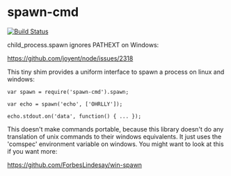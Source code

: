 # spawn-cmd

[![Build Status](https://travis-ci.org/featurist/spawn-cmd.png)](https://travis-ci.org/featurist/spawn-cmd)

child_process.spawn ignores PATHEXT on Windows:

https://github.com/joyent/node/issues/2318

This tiny shim provides a uniform interface to spawn a process on linux and windows:

    var spawn = require('spawn-cmd').spawn;

    var echo = spawn('echo', ['OHRLLY']);

    echo.stdout.on('data', function() { ... });

This doesn't make commands portable, because this library doesn't do any translation of unix commands to their windows equivalents. It just uses the 'comspec' environment variable on windows. You might want to look at this if you want more:

https://github.com/ForbesLindesay/win-spawn
